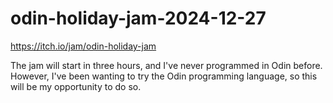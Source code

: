 # odin-holiday-jam-2024-12-27

https://itch.io/jam/odin-holiday-jam

The jam will start in three hours, and I've never programmed in Odin before. 
However, I've been wanting to try the Odin programming language, 
so this will be my opportunity to do so.
